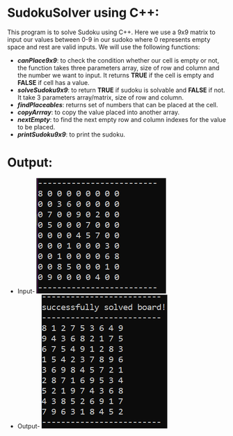 # SudokuSolver using C++:
This program is to solve Sudoku using C++. Here we use a 9x9 matrix to input our values between 0-9 in our sudoko where 0 represents empty space and rest are valid inputs.
We will use the following functions:
- ***canPlace9x9***: to check the condition whether our cell is empty or not, the function takes three parameters array, size of row and column and the number we want to 
    input. It returns **TRUE** if the cell is empty and **FALSE** if cell has a value.
- ***solveSudoku9x9***: to return **TRUE** if sudoku is solvable and **FALSE** if not. It take 3 parameters array/matrix, size of row and column.
- ***findPlaceables***: returns set of numbers that can be placed at the cell.
- ***copyArrray***: to copy the value placed into another array.
- ***nextEmpty***: to find the next empty row and column indexes for the value to be placed.
- ***printSudoku9x9***: to print the sudoku.

# Output:
  - Input-
  ![INPUT:](https://github.com/akshatbhatt0103/SudokuSolver/blob/main/input.PNG)
  - Output-
  ![OUTPUT:](https://github.com/akshatbhatt0103/SudokuSolver/blob/main/output.PNG)
  
